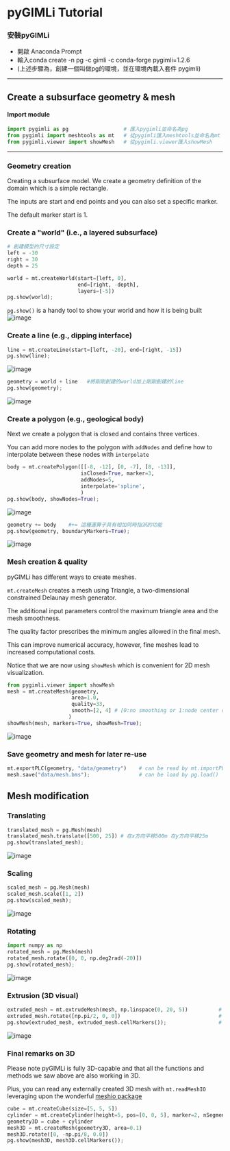 # pyGIMLi Tutorial

### 安裝pyGIMLi
- 開啟 Anaconda Prompt
- 輸入conda create -n pg -c gimli -c conda-forge pygimli=1.2.6
- (上述步驟為，創建一個叫做pg的環境，並在環境內載入套件 pygimli)
--------------------------------------------------------------------------------------------------
## Create a subsurface geometry & mesh

#### Import module
```python
import pygimli as pg                  # 匯入pygimli並命名為pg
from pygimli import meshtools as mt   # 從pygimli匯入meshtools並命名為mt
from pygimli.viewer import showMesh   # 從pygimli.viewer匯入showMesh
```
--------------------------------------------------------------------------------------------------

### Geometry creation
Creating a subsurface model. We create a geometry definition of the domain which is a simple rectangle. 

The inputs are start and end points and you can also set a specific marker. 

The default marker start is 1.

### Create a "world" (i.e., a layered subsurface)
```python
# 創建模型的尺寸設定
left = -30
right = 30
depth = 25
```
```python
world = mt.createWorld(start=[left, 0],
                       end=[right, -depth],
                       layers=[-5])
pg.show(world); 
```
```pg.show()``` is a handy tool to show your world and how it is being built
![image](https://user-images.githubusercontent.com/101647060/181185065-da94d37c-0109-4015-b5e0-b4ecea8d525a.png)

### Create a line (e.g., dipping interface)
```python
line = mt.createLine(start=[left, -20], end=[right, -15])
pg.show(line);
```
![image](https://user-images.githubusercontent.com/101647060/181186212-49a407d4-1faf-45f3-8aef-234793e3b5a4.png)

```python
geometry = world + line   #將剛剛創建的world加上剛剛創建的line
pg.show(geometry);
```
![image](https://user-images.githubusercontent.com/101647060/181186553-f4fed9c9-2758-4e0a-a26c-813481cd508e.png)

### Create a polygon (e.g., geological body)
Next we create a polygon that is closed and contains three vertices.

You can add more nodes to the polygon with ```addNodes``` and define how to interpolate between these nodes with ```interpolate```

```python
body = mt.createPolygon([[-8, -12], [0, -7], [8, -13]],
                        isClosed=True, marker=3,
                        addNodes=5,
                        interpolate='spline', 
                        )
pg.show(body, showNodes=True);
```
![image](https://user-images.githubusercontent.com/101647060/181187686-130e696e-61d8-4da3-8ef9-68cdd523a18f.png)

```python
geometry += body    #+= 這種運算子具有相加同時指派的功能
pg.show(geometry, boundaryMarkers=True);
```
![image](https://user-images.githubusercontent.com/101647060/181189209-b084b27a-2534-47e1-b74a-b60506227cb3.png)



### Mesh creation & quality
pyGIMLi has different ways to create meshes. 

```mt.createMesh``` creates a mesh using Triangle, a two-dimensional constrained Delaunay mesh generator.

The additional input parameters control the maximum triangle area and the mesh smoothness. 

The quality factor prescribes the minimum angles allowed in the final mesh. 

This can improve numerical accuracy, however, fine meshes lead to increased computational costs. 

Notice that we are now using ```showMesh``` which is convenient for 2D mesh visualization.

```python
from pygimli.viewer import showMesh
mesh = mt.createMesh(geometry, 
                     area=1.0,
                     quality=33,
                     smooth=[2, 4] # [0:no smoothing or 1:node center or 2:weighted node center, # of iter]
                    )
showMesh(mesh, markers=True, showMesh=True); 
```

![image](https://user-images.githubusercontent.com/101647060/181190199-08ed1316-7d56-4165-9be9-b12a274f02e8.png)

### Save geometry and mesh for later re-use
```python
mt.exportPLC(geometry, "data/geometry")    # can be read by mt.importPLC()
mesh.save("data/mesh.bms");                # can be load by pg.load()
```
## Mesh modification
### Translating
```python
translated_mesh = pg.Mesh(mesh)
translated_mesh.translate([500, 25]) # 在x方向平移500m 在y方向平移25m
pg.show(translated_mesh);
```
![image](https://user-images.githubusercontent.com/101647060/181197078-d0a9b8fa-b366-4a19-b0ca-5f6a7aac7676.png)


### Scaling
```python
scaled_mesh = pg.Mesh(mesh) 
scaled_mesh.scale([1, 2])
pg.show(scaled_mesh);
```
![image](https://user-images.githubusercontent.com/101647060/181201370-9b679f68-74f9-4156-a7b3-afaf6367ae29.png)

### Rotating
```python
import numpy as np
rotated_mesh = pg.Mesh(mesh) 
rotated_mesh.rotate([0, 0, np.deg2rad(-20)])
pg.show(rotated_mesh);
```
![image](https://user-images.githubusercontent.com/101647060/181201526-dc43013e-fa67-4def-bf39-b692e3d0114c.png)

### Extrusion (3D visual)
```python
extruded_mesh = mt.extrudeMesh(mesh, np.linspace(0, 20, 5))          # 增加z方向 
extruded_mesh.rotate([np.pi/2, 0, 0])                                # 旋轉並轉換 y/z 方向查看頂部延伸的網格 
pg.show(extruded_mesh, extruded_mesh.cellMarkers());                 # pyvista(可視化工具包) 可察看下列網址 https://docs.pyvista.org/
```
![image](https://user-images.githubusercontent.com/101647060/181424344-8c82c79f-8c60-48ad-a009-c3201a6df524.png)

### Final remarks on 3D
Please note pyGIMLi is fully 3D-capable and that all the functions and methods we saw above are also working in 3D. 

Plus, you can read any externally created 3D mesh with ```mt.readMeshIO``` leveraging upon the wonderful [meshio package](https://github.com/nschloe/meshio)

```python
cube = mt.createCube(size=[5, 5, 5])
cylinder = mt.createCylinder(height=5, pos=[0, 0, 5], marker=2, nSegments=20)
geometry3D = cube + cylinder
mesh3D = mt.createMesh(geometry3D, area=0.1)
mesh3D.rotate([0, -np.pi/8, 0.0])
pg.show(mesh3D, mesh3D.cellMarkers());
```
